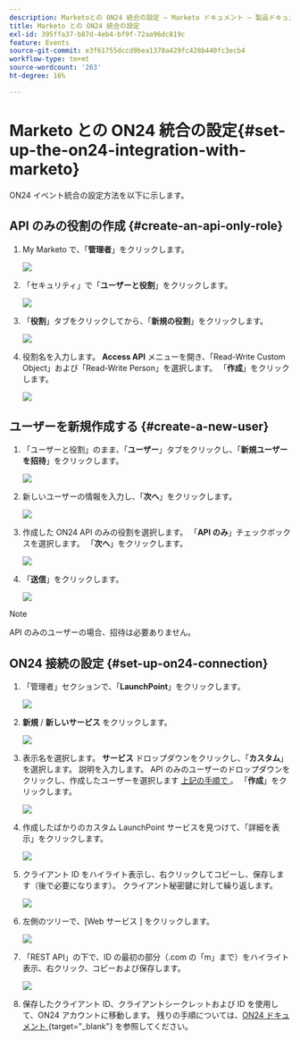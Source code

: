 ```yaml
---
description: Marketoとの ON24 統合の設定 – Marketo ドキュメント – 製品ドキュメント
title: Marketo との ON24 統合の設定
exl-id: 395ffa37-b87d-4eb4-bf9f-72aa96dc819c
feature: Events
source-git-commit: e3f61755dccd9bea1378a429fc428b440fc3ecb4
workflow-type: tm+mt
source-wordcount: '263'
ht-degree: 16%

---
```


# Marketo との ON24 統合の設定{#set-up-the-on24-integration-with-marketo}

ON24 イベント統合の設定方法を以下に示します。

## API のみの役割の作成 {#create-an-api-only-role}

1. My Marketo で、「**管理者**」をクリックします。

   ![](assets/set-up-the-on24-integration-with-marketo-1.png)

1. 「セキュリティ」で「**ユーザーと役割**」をクリックします。

   ![](assets/set-up-the-on24-integration-with-marketo-2.png)

1. 「**役割**」タブをクリックしてから、「**新規の役割**」をクリックします。

   ![](assets/set-up-the-on24-integration-with-marketo-3.png)

1. 役割名を入力します。 **Access API** メニューを開き、「Read-Write Custom Object」および「Read-Write Person」を選択します。 「**作成**」をクリックします。

   ![](assets/set-up-the-on24-integration-with-marketo-4.png)

## ユーザーを新規作成する {#create-a-new-user}

1. 「ユーザーと役割」のまま、「**ユーザー**」タブをクリックし、「**新規ユーザーを招待**」をクリックします。

   ![](assets/set-up-the-on24-integration-with-marketo-5.png)

1. 新しいユーザーの情報を入力し、「**次へ**」をクリックします。

   ![](assets/set-up-the-on24-integration-with-marketo-6.png)

1. 作成した ON24 API のみの役割を選択します。 「**API のみ**」チェックボックスを選択します。 「**次へ**」をクリックします。

   ![](assets/set-up-the-on24-integration-with-marketo-7.png)

1. 「**送信**」をクリックします。

   ![](assets/set-up-the-on24-integration-with-marketo-8.png)

>[!NOTE]
>
>API のみのユーザーの場合、招待は必要ありません。

## ON24 接続の設定 {#set-up-on24-connection}

1. 「管理者」セクションで、「**LaunchPoint**」をクリックします。

   ![](assets/set-up-the-on24-integration-with-marketo-9.png)

1. **新規** / **新しいサービス** をクリックします。

   ![](assets/set-up-the-on24-integration-with-marketo-10.png)

1. 表示名を選択します。 **サービス** ドロップダウンをクリックし、「**カスタム**」を選択します。 説明を入力します。 API のみのユーザーのドロップダウンをクリックし、作成したユーザーを選択します [ 上記の手順で ](#create-a-new-user)。 「**作成**」をクリックします。

   ![](assets/set-up-the-on24-integration-with-marketo-11.png)

1. 作成したばかりのカスタム LaunchPoint サービスを見つけて、「詳細を表示」をクリックします。

   ![](assets/set-up-the-on24-integration-with-marketo-12.png)

1. クライアント ID をハイライト表示し、右クリックしてコピーし、保存します（後で必要になります）。 クライアント秘密鍵に対して繰り返します。

   ![](assets/set-up-the-on24-integration-with-marketo-13.png)

1. 左側のツリーで、[Web サービス ] をクリックします。

   ![](assets/set-up-the-on24-integration-with-marketo-14.png)

1. 「REST API」の下で、ID の最初の部分（.com の「m」まで）をハイライト表示、右クリック、コピーおよび保存します。

   ![](assets/set-up-the-on24-integration-with-marketo-15.png)

1. 保存したクライアント ID、クライアントシークレットおよび ID を使用して、ON24 アカウントに移動します。 残りの手順については、[ON24 ドキュメント ](https://support.on24.com/hc/en-us/articles/21420762650523-Data-Integration-Setup-Instructions-When-Using-Marketo-Registration-Option-1){target="_blank"} を参照してください。
